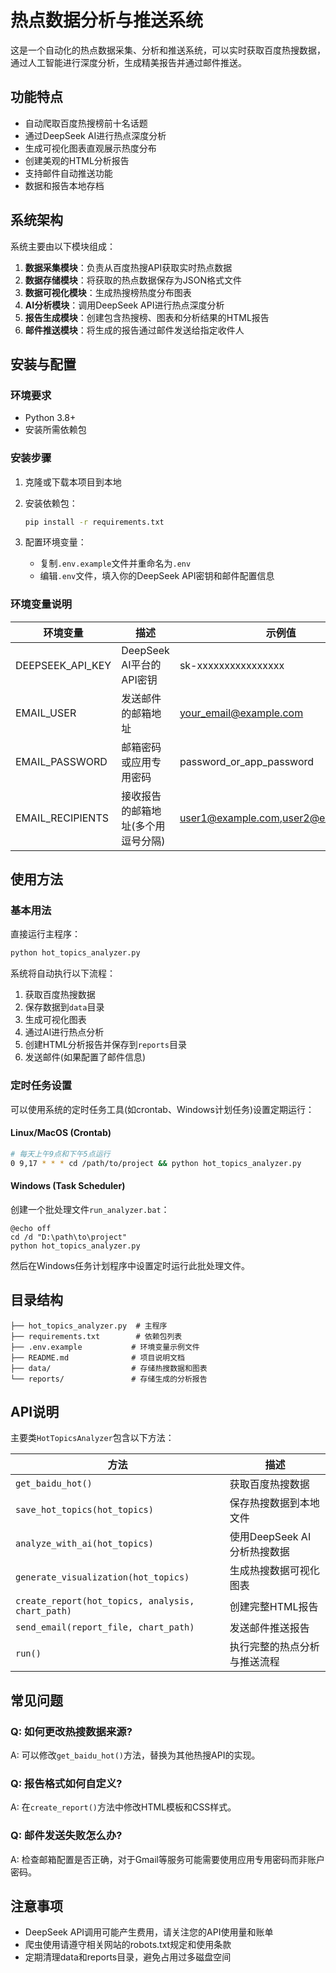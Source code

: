 # 热点数据分析与推送系统

这是一个自动化的热点数据采集、分析和推送系统，可以实时获取百度热搜数据，通过人工智能进行深度分析，生成精美报告并通过邮件推送。

## 功能特点

- 自动爬取百度热搜榜前十名话题
- 通过DeepSeek AI进行热点深度分析
- 生成可视化图表直观展示热度分布
- 创建美观的HTML分析报告
- 支持邮件自动推送功能
- 数据和报告本地存档

## 系统架构

系统主要由以下模块组成：

1. **数据采集模块**：负责从百度热搜API获取实时热点数据
2. **数据存储模块**：将获取的热点数据保存为JSON格式文件
3. **数据可视化模块**：生成热搜榜热度分布图表
4. **AI分析模块**：调用DeepSeek API进行热点深度分析
5. **报告生成模块**：创建包含热搜榜、图表和分析结果的HTML报告
6. **邮件推送模块**：将生成的报告通过邮件发送给指定收件人

## 安装与配置

### 环境要求

- Python 3.8+
- 安装所需依赖包

### 安装步骤

1. 克隆或下载本项目到本地

2. 安装依赖包：
   ```bash
   pip install -r requirements.txt
   ```

3. 配置环境变量：
   - 复制`.env.example`文件并重命名为`.env`
   - 编辑`.env`文件，填入你的DeepSeek API密钥和邮件配置信息

### 环境变量说明

| 环境变量 | 描述 | 示例值 |
|---------|------|-------|
| DEEPSEEK_API_KEY | DeepSeek AI平台的API密钥 | sk-xxxxxxxxxxxxxxxx |
| EMAIL_USER | 发送邮件的邮箱地址 | your_email@example.com |
| EMAIL_PASSWORD | 邮箱密码或应用专用密码 | password_or_app_password |
| EMAIL_RECIPIENTS | 接收报告的邮箱地址(多个用逗号分隔) | user1@example.com,user2@example.com |

## 使用方法

### 基本用法

直接运行主程序：

```bash
python hot_topics_analyzer.py
```

系统将自动执行以下流程：
1. 获取百度热搜数据
2. 保存数据到`data`目录
3. 生成可视化图表
4. 通过AI进行热点分析
5. 创建HTML分析报告并保存到`reports`目录
6. 发送邮件(如果配置了邮件信息)

### 定时任务设置

可以使用系统的定时任务工具(如crontab、Windows计划任务)设置定期运行：

#### Linux/MacOS (Crontab)

```bash
# 每天上午9点和下午5点运行
0 9,17 * * * cd /path/to/project && python hot_topics_analyzer.py
```

#### Windows (Task Scheduler)

创建一个批处理文件`run_analyzer.bat`：

```batch
@echo off
cd /d "D:\path\to\project"
python hot_topics_analyzer.py
```

然后在Windows任务计划程序中设置定时运行此批处理文件。

## 目录结构

```
├── hot_topics_analyzer.py  # 主程序
├── requirements.txt        # 依赖包列表
├── .env.example           # 环境变量示例文件
├── README.md              # 项目说明文档
├── data/                  # 存储热搜数据和图表
└── reports/               # 存储生成的分析报告
```

## API说明

主要类`HotTopicsAnalyzer`包含以下方法：

| 方法 | 描述 |
|------|------|
| `get_baidu_hot()` | 获取百度热搜数据 |
| `save_hot_topics(hot_topics)` | 保存热搜数据到本地文件 |
| `analyze_with_ai(hot_topics)` | 使用DeepSeek AI分析热搜数据 |
| `generate_visualization(hot_topics)` | 生成热搜数据可视化图表 |
| `create_report(hot_topics, analysis, chart_path)` | 创建完整HTML报告 |
| `send_email(report_file, chart_path)` | 发送邮件推送报告 |
| `run()` | 执行完整的热点分析与推送流程 |

## 常见问题

### Q: 如何更改热搜数据来源?
A: 可以修改`get_baidu_hot()`方法，替换为其他热搜API的实现。

### Q: 报告格式如何自定义?
A: 在`create_report()`方法中修改HTML模板和CSS样式。

### Q: 邮件发送失败怎么办?
A: 检查邮箱配置是否正确，对于Gmail等服务可能需要使用应用专用密码而非账户密码。

## 注意事项

- DeepSeek API调用可能产生费用，请关注您的API使用量和账单
- 爬虫使用请遵守相关网站的robots.txt规定和使用条款
- 定期清理data和reports目录，避免占用过多磁盘空间
